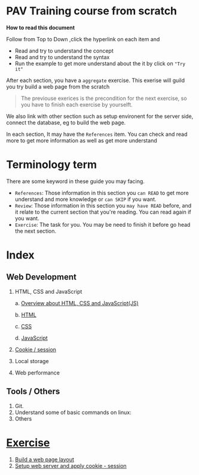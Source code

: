 # PAV Training course from scratch


__**How to read this document**__

Follow from Top to Down ,click the hyperlink on each item and
- Read and try to understand the concept
- Read and try to understand the syntax
- Run the example to get more understand about the it by click on `"Try it"`

After each section, you have a `aggregate` exercise. This exerise will guild you try build a web page from the scratch

> The previouse exerices is the precondition for the next exercise, so you have to finish each exercise by yourselft.

We also link with other section such as setup environent for the server side, connect the database, eg to build the web page.

In each section, It may have the `References` item. You can check and read more to get more information as well as get more understand

# Terminology term
There are some keyword in these guide you may facing.
- `References`: Those information in this section you `can READ` to get more understand and more knowledge or `can SKIP` if you want.
- `Review`: Those information in this section you `may have READ` before, and it relate to the current section that you're reading. You can read again if you want.
- `Exercise`: The task for you. You may be need to finish it before go head the next section.


# Index

## Web Development

1. HTML, CSS and JavaScript

    a. [Overview about HTML, CSS and JavaScript(JS)](./docs/html-cs-js/overview.md)

    b. [HTML](./docs/html-cs-js/html.md)

    c. [CSS](./docs/html-cs-js/css.md)

    d. [JavaScript](./docs/html-cs-js/js.md)
2. [Cookie / session](./docs/cookie-session/readme.md)
3. Local storage
4. Web performance

## Tools / Others
1. Git.
2. Understand some of basic commands on linux:
3. Others

# [Exercise](./exercises/readme.md)
1. [Build a web page layout](./exercises/tut1.md)
2. [Setup web server and apply cookie - session](./exercises/tut2.md)

